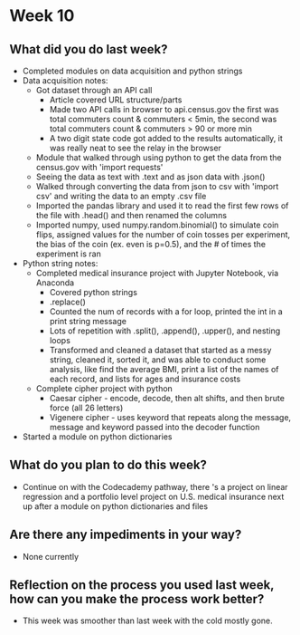# Week 10

## What did you do last week?
- Completed modules on data acquisition and python strings
- Data acquisition notes:
  - Got dataset through an API call
	  - Article covered URL structure/parts
	  - Made two API calls in browser to api.census.gov the first was total commuters count & commuters < 5min, the second was total commuters count & commuters > 90 or more min
	  - A two digit state code got added to the results automatically, it was really neat to see the relay in the browser
  - Module that walked through using python to get the data from the census.gov with 'import requests'
  - Seeing the data as text with .text and as json data with .json()
  - Walked through converting the data from json to csv with 'import csv' and writing the data to an empty .csv file
  - Imported the pandas library and used it to read the first few rows of the file with .head() and then renamed the columns
  - Imported numpy, used numpy.random.binomial() to simulate coin flips, assigned values for the number of coin tosses per experiment, the bias of the coin (ex. even is p=0.5), and the # of times the experiment is ran
- Python string notes:
  - Completed medical insurance project with Jupyter Notebook, via Anaconda
	  - Covered python strings
	  - .replace()
	  - Counted the num of records with a for loop, printed the int in a print string message
	  - Lots of repetition with .split(), .append(), .upper(), and nesting loops
	  - Transformed and cleaned a dataset that started as a messy string, cleaned it, sorted it, and was able to conduct some analysis, like find the average BMI, print a list of the names of each record, and lists for ages and insurance costs
  - Complete cipher project with python
	  - Caesar cipher - encode, decode, then alt shifts, and then brute force (all 26 letters)
	  - Vigenere cipher - uses keyword that repeats along the message, message and keyword passed into the decoder function
- Started a module on python dictionaries

## What do you plan to do this week?
- Continue on with the Codecademy pathway, there 's a project on linear regression and a portfolio level project on U.S. medical insurance next up after a module on python dictionaries and files

## Are there any impediments in your way?
- None currently

## Reflection on the process you used last week, how can you make the process work better?
- This week was smoother than last week with the cold mostly gone. 
